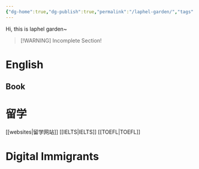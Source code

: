 ```yaml
---
{"dg-home":true,"dg-publish":true,"permalink":"/laphel-garden/","tags":["gardenEntry"],"dgPassFrontmatter":true,"created":"","updated":""}
---
```



Hi, this is laphel garden~


> [!WARNING] Incomplete Section!


# English


## Book

# 留学

[[websites\|留学网站]]
[[IELTS\|IELTS]]
[[TOEFL\|TOEFL]]

# Digital Immigrants



